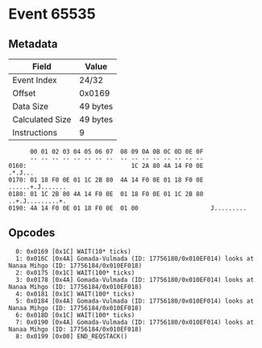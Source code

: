 # Event 65535

## Metadata

| Field           | Value    |
|-----------------|----------|
| Event Index     | 24/32    |
| Offset          | 0x0169   |
| Data Size       | 49 bytes |
| Calculated Size | 49 bytes |
| Instructions    | 9        |

```
      00 01 02 03 04 05 06 07  08 09 0A 0B 0C 0D 0E 0F
      -- -- -- -- -- -- -- --  -- -- -- -- -- -- -- --
0160:                             1C 2A 80 4A 14 F0 0E           .*.J...
0170: 01 18 F0 0E 01 1C 2B 80  4A 14 F0 0E 01 18 F0 0E  ......+.J.......
0180: 01 1C 2B 80 4A 14 F0 0E  01 18 F0 0E 01 1C 2B 80  ..+.J.........+.
0190: 4A 14 F0 0E 01 18 F0 0E  01 00                    J.........      
```

## Opcodes

```
  0: 0x0169 [0x1C] WAIT(10* ticks)
  1: 0x016C [0x4A] Gomada-Vulmada (ID: 17756180/0x010EF014) looks at Nanaa Mihgo (ID: 17756184/0x010EF018)
  2: 0x0175 [0x1C] WAIT(100* ticks)
  3: 0x0178 [0x4A] Gomada-Vulmada (ID: 17756180/0x010EF014) looks at Nanaa Mihgo (ID: 17756184/0x010EF018)
  4: 0x0181 [0x1C] WAIT(100* ticks)
  5: 0x0184 [0x4A] Gomada-Vulmada (ID: 17756180/0x010EF014) looks at Nanaa Mihgo (ID: 17756184/0x010EF018)
  6: 0x018D [0x1C] WAIT(100* ticks)
  7: 0x0190 [0x4A] Gomada-Vulmada (ID: 17756180/0x010EF014) looks at Nanaa Mihgo (ID: 17756184/0x010EF018)
  8: 0x0199 [0x00] END_REQSTACK()
```

